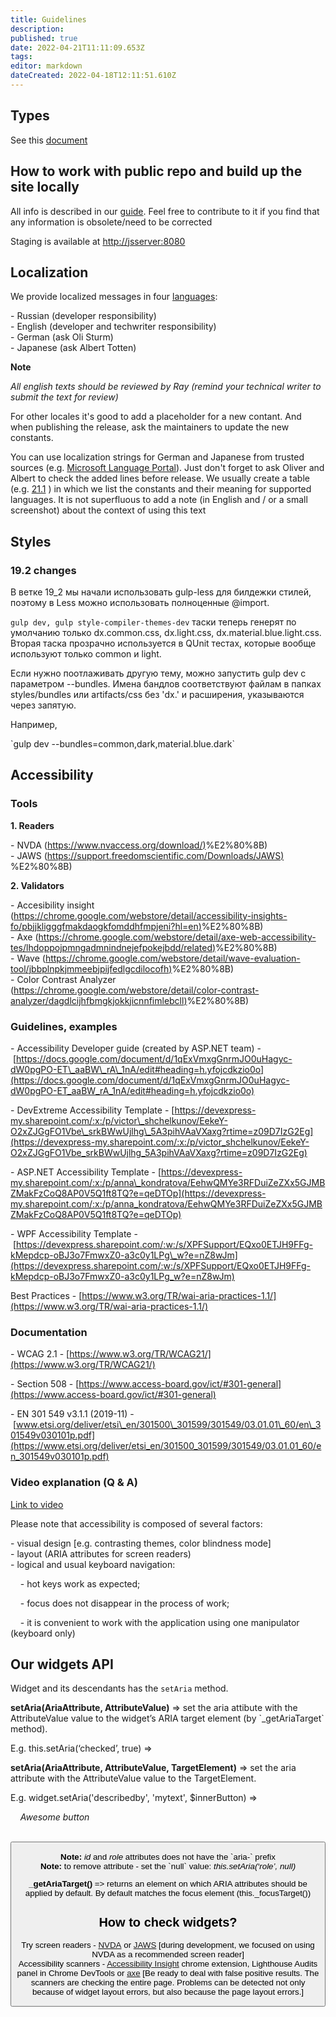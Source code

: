 ```yaml
---
title: Guidelines
description: 
published: true
date: 2022-04-21T11:11:09.653Z
tags: 
editor: markdown
dateCreated: 2022-04-18T12:11:51.610Z
---
```


## **Types**

See this [document](https://devexpress.sharepoint.com/:w:/s/devextreme/EY6mFj_sHM1FlmzKnsk9CtABH_WpvZm2g6_ub0pHQxCAYw?e=PbpjQQ)

## **How to work with public repo and build up the site locally**

All info is described in our [guide](https://devexpress.sharepoint.com/:w:/s/devextreme/EZXnoPoMzkBLg5iL9VAONd4BJkOlG6FEXAuYOqa8JshDQQ?e=tNFZMl). Feel free to contribute to it if you find that any information is obsolete/need to be corrected

Staging is available at [http://jsserver:8080](http://jsserver:8080/)

## **Localization**

We provide localized messages in four [languages](https://github.com/DevExpress/DevExtreme/blob/21_1/js/localization/messages/en.json):

\- Russian (developer responsibility)  
\- English (developer and techwriter responsibility)  
\- German (ask Oli Sturm)  
\- Japanese (ask Albert Totten)

**Note**

*All english texts should be reviewed by Ray (remind your technical writer to submit the text for review)*

For other locales it's good to add a placeholder for a new contant. And when publishing the release, ask the maintainers to update the new constants.

You can use localization strings for German and Japanese from trusted sources (e.g. [Microsoft Language Portal](https://www.microsoft.com/en-us/language/Search?&searchTerm=Subscript&langID=354&Source=true&productid=0)). Just don't forget to ask Oliver and Albert to check the added lines before release. We usually create a table (e.g. [21.1](https://devexpress-my.sharepoint.com/:x:/p/dmitry_levkovskiy/ESX_dZjdJDROsJv7HIk2d7gBkcY82a91GcGaVyi96qfjLQ?e=PH8Eq3) ) in which we list the constants and their meaning for supported languages. It is not superfluous to add a note (in English and / or a small screenshot) about the context of using this text

## **Styles**

### **19.2 changes**

В ветке 19\_2 мы начали использовать gulp-less для билдежки стилей, поэтому в Less можно использовать полноценные @import.

`gulp dev, gulp style-compiler-themes-dev` таски теперь генерят по умолчанию только dx.common.css, dx.light.css, dx.material.blue.light.css. Вторая таска прозрачно используется в QUnit тестах, которые вообще используют только common и light.

Если нужно поотлаживать другую тему, можно запустить gulp dev с параметром --bundles. Имена бандлов соответствуют файлам в папках styles/bundles или artifacts/css без 'dx.' и расширения, указываются через запятую.

Например,

\`gulp dev --bundles=common,dark,material.blue.dark\`

## **Accessibility**

### **Tools**

**1\. Readers**

\- NVDA ([https://www.nvaccess.org/download/)​](https://www.nvaccess.org/download/)%E2%80%8B)​  
\- JAWS ([https://support.freedomscientific.com/Downloads/JAWS)​](https://support.freedomscientific.com/Downloads/JAWS)%E2%80%8B)

**2\. Validators**

\- Accesibility insight ([https://chrome.google.com/webstore/detail/accessibility-insights-fo/pbjjkligggfmakdaogkfomddhfmpjeni?hl=en)​](https://chrome.google.com/webstore/detail/accessibility-insights-fo/pbjjkligggfmakdaogkfomddhfmpjeni?hl=en)%E2%80%8B)  
​- Axe ([https://chrome.google.com/webstore/detail/axe-web-accessibility-tes/lhdoppojpmngadmnindnejefpokejbdd/related)​](https://chrome.google.com/webstore/detail/axe-web-accessibility-tes/lhdoppojpmngadmnindnejefpokejbdd/related)%E2%80%8B)  
\- Wave ([https://chrome.google.com/webstore/detail/wave-evaluation-tool/jbbplnpkjmmeebjpijfedlgcdilocofh)​](https://chrome.google.com/webstore/detail/wave-evaluation-tool/jbbplnpkjmmeebjpijfedlgcdilocofh)%E2%80%8B)  
\- Color Contrast Analyzer ([https://chrome.google.com/webstore/detail/color-contrast-analyzer/dagdlcijhfbmgkjokkjicnnfimlebcll)​](https://chrome.google.com/webstore/detail/color-contrast-analyzer/dagdlcijhfbmgkjokkjicnnfimlebcll)%E2%80%8B)

### **Guidelines, examples**

\- Accessibility Developer guide (created by ASP.NET team) - [https://docs.google.com/document/d/1qExVmxgGnrmJO0uHagyc-dW0pgPO-ET\_aaBW\_rA\_1nA/edit#heading=h.yfojcdkzio0o](https://docs.google.com/document/d/1qExVmxgGnrmJO0uHagyc-dW0pgPO-ET_aaBW_rA_1nA/edit#heading=h.yfojcdkzio0o)

\- DevExtreme Accessibility Template - [https://devexpress-my.sharepoint.com/:x:/p/victor\_shchelkunov/EekeY-O2xZJGgFO1Vbe\_srkBWwUjlhg\_5A3pihVAaVXaxg?rtime=z09D7IzG2Eg](https://devexpress-my.sharepoint.com/:x:/p/victor_shchelkunov/EekeY-O2xZJGgFO1Vbe_srkBWwUjlhg_5A3pihVAaVXaxg?rtime=z09D7IzG2Eg)

\- ASP.NET Accessibility Template - [https://devexpress-my.sharepoint.com/:x:/p/anna\_kondratova/EehwQMYe3RFDuiZeZXx5GJMBZMakFzCoQ8AP0V5Q1ft8TQ?e=qeDTOp](https://devexpress-my.sharepoint.com/:x:/p/anna_kondratova/EehwQMYe3RFDuiZeZXx5GJMBZMakFzCoQ8AP0V5Q1ft8TQ?e=qeDTOp)

\- WPF Accessibility Template - [https://devexpress.sharepoint.com/:w:/s/XPFSupport/EQxo0ETJH9FFg-kMepdcp-oBJ3o7FmwxZ0-a3c0y1LPg\_w?e=nZ8wJm](https://devexpress.sharepoint.com/:w:/s/XPFSupport/EQxo0ETJH9FFg-kMepdcp-oBJ3o7FmwxZ0-a3c0y1LPg_w?e=nZ8wJm)

Best Practices - [https://www.w3.org/TR/wai-aria-practices-1.1/](https://www.w3.org/TR/wai-aria-practices-1.1/)

### **Documentation**

\- WCAG 2.1 - [https://www.w3.org/TR/WCAG21/](https://www.w3.org/TR/WCAG21/)

\- Section 508 - [https://www.access-board.gov/ict/#301-general](https://www.access-board.gov/ict/#301-general)

\- EN 301 549 v3.1.1 (2019-11) - [www.etsi.org/deliver/etsi\_en/301500\_301599/301549/03.01.01\_60/en\_301549v030101p.pdf](https://www.etsi.org/deliver/etsi_en/301500_301599/301549/03.01.01_60/en_301549v030101p.pdf)

### **Video explanation (Q & A)**

[Link to video](https://devexpress.sharepoint.com/sites/devextreme/Shared%20Documents/General/Recordings/Meeting%20in%20_General_-20210205_130116-Meeting%20Recording.mp4?web=1)

Please note that accessibility is composed of several factors:

\- visual design \[e.g. contrasting themes, color blindness mode\]  
\- layout (ARIA attributes for screen readers)  
\- logical and usual keyboard navigation:

    - hot keys work as expected;

    - focus does not disappear in the process of work;

    - it is convenient to work with the application using one manipulator (keyboard only)

## **Our widgets API**

Widget and its descendants has the `setAria` method.

**setAria(AriaAttribute, AttributeValue)** => set the aria attibute with the AttributeValue value to the widget’s ARIA target element (by \`\_getAriaTarget\` method).

E.g. this.setAria(‘checked’, true) => <div aria-checked=”true” />

**setAria(AriaAttribute, AttributeValue, TargetElement)** => set the aria attribute with the AttributeValue value to the TargetElement.

E.g. widget.setAria('describedby', 'mytext', $innerButton) =>

    *<label id="mytext">Awesome button</label>*

    *<widget role="qwerty"><button aria-describedby="mytext" /></widget>*

  
**Note:** *id* and *role* attributes does not have the \`aria-\` prefix  
**Note:** to remove attribute - set the \`null\` value: *this.setAria(‘role’, null)*

**\_getAriaTarget()** => returns an element on which ARIA attributes should be applied by default. By default matches the focus element (this.\_focusTarget())

## **How to check widgets?**

Try screen readers - [NVDA](https://www.nvaccess.org/download/) or [JAWS](https://www.freedomscientific.com/products/software/jaws/) \[during development, we focused on using NVDA as a recommended screen reader\]  
Accessibility scanners - [Accessibility Insight](https://chrome.google.com/webstore/detail/accessibility-insights-fo/pbjjkligggfmakdaogkfomddhfmpjeni?hl=en) chrome extension, Lighthouse Audits panel in Chrome DevTools or [axe](https://chrome.google.com/webstore/detail/axe-web-accessibility-tes/lhdoppojpmngadmnindnejefpokejbdd) \[Be ready to deal with false positive results. The scanners are checking the entire page. Problems can be detected not only because of widget layout errors, but also because the page layout errors.\]